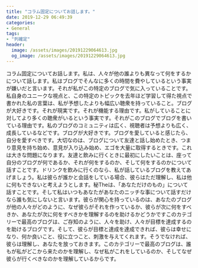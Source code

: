 ```yaml
---
title: "コラム固定についてお話します。"
date: 2019-12-29 06:49:39
categories:
- General
tags:
- "列確定"
header:
  image: /assets/images/20191229064613.jpg
  og_image: /assets/images/20191229064613.jpg
---
```


コラム固定についてお話します。私は、人々が他の誰よりも異なって何をするかについて話します。私はブログでそんなに多くの時間を費やしているという事実が嫌いだと言います。それが私がこの特定のブログで気に入っていることです。私自身のユニークな視点と、この特定のトピックを去年ほど学習して得た視点で書かれた私の言葉は、私が予想したよりも幅広い聴衆を持っていること。ブログが大好きです。それが現実です。それが機能する理由です。私がしていることに対してより多くの聴衆がいるという事実です。それがこのブログでブログを書いている理由です。私のブログのコミュニティは広く、視聴者は予想よりも広く、成長しているなどです。ブログが大好きです。ブログを愛していると感じたら、自分を愛すべきです。大切なのは、ブログについて友達と話し始めたとき、つまり意見を持ち始め、意見が入り込み始め、エゴを大量に取得するときです。これは大きな問題になります。友達と飲みに行くときに最初にしたいことは、座って自分のブログが何であるか、それが何をするのか、そして何をするのかについて話すことです。ドリンクを飲みに行くのなら、私が話しているブログを教えてあげましょう。私は彼らが誰かと会話をしている場合、彼らはただ理解し、私は他に何もできないと考えようとします。秘Theは、「あなただけのもの」について話すことです。そして私はいつもあなたがあなたのニッチな事について話すだけなら誰も気にしないと言います。彼らが関心を持っているのは、あなたのブログが他の人々がどのように、なぜ彼らがそれを作っているか、彼らが次に何をすべきか、あなたが次に何をすべきかを理解するのを助けるかどうかですこのカテゴリーで最高のブログは、ご存知のように、人々を助け、人々が目標を達成するのを助けるブログです。そして、彼らが目標と達成を達成できれば、彼らは幸せになり、何か良いこと、役に立つこと、刺激を与えてくれます。そうでなければ、彼らは理解し、あなたを放っておきます。このカテゴリーで最高のブログは、誰もが私がどこから来たのかを理解し、なぜ私がこれをしているのか、そしてなぜ彼らが行くべきなのかを理解しているからです。
